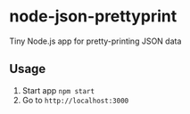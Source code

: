 # node-json-prettyprint
Tiny Node.js app for pretty-printing JSON data

## Usage

1. Start app `npm start`
2. Go to `http://localhost:3000`
